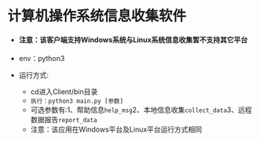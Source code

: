 # 计算机操作系统信息收集软件
+ #### 注意：该客户端支持Windows系统与Linux系统信息收集暂不支持其它平台

+ env：python3
+ 运行方式:
    
    - cd进入Client/bin目录
    - ``执行：python3 main.py [参数]``
    - 可选参数有:1、帮助信息`help_msg`2、本地信息收集`collect_data`3、远程数据报告`report_data`
    - 注意：该应用在Windows平台及Linux平台运行方式相同